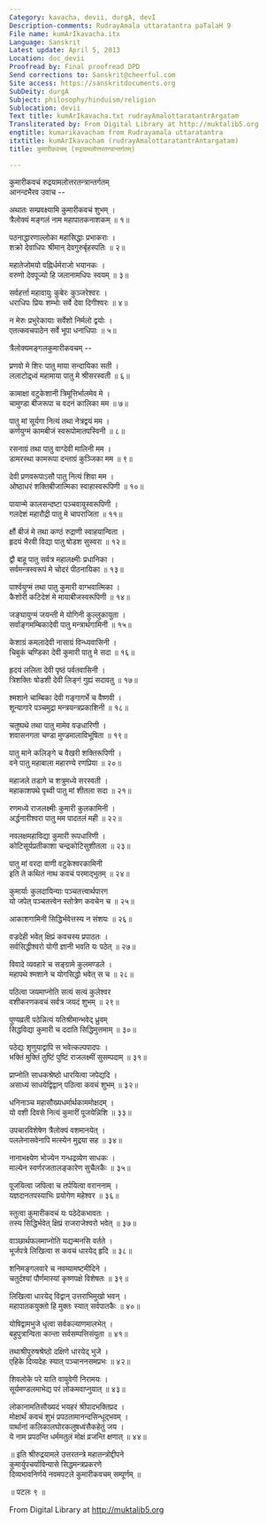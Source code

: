 ```yaml
---
Category: kavacha, devii, durgA, devI
Description-comments: RudrayAmala uttaratantra paTalaH 9
File name: kumArIkavacha.itx
Language: Sanskrit
Latest update: April 5, 2013
Location: doc_devii
Proofread by: Final proofread DPD
Send corrections to: Sanskrit@cheerful.com
Site access: https://sanskritdocuments.org
SubDeity: durgA
Subject: philosophy/hinduism/religion
Sublocation: devii
Text title: kumArIkavacha.txt rudrayAmalottaratantrArgatam
Transliterated by: From Digital Library at http://muktalib5.org
engtitle: kumarikavacham from Rudrayamala uttaratantra
itxtitle: kumArIkavacham (rudrayAmalottaratantrAntargatam)
title: कुमारीकवचम् (रुद्रयामलोत्तरतन्त्रान्तर्गतम्)

---
```

  
 कुमारीकवचं रुद्रयामलोत्तरतन्त्रान्तर्गतम्   
आनन्दभैरव उवाच --  
  
अथातः सम्प्रवक्ष्यामि कुमारीकवचं शुभम् ।  
त्रैलोक्यं मङ्गलं नाम महापातकनाशकम् ॥ १॥  
  
पठनाद्धारणाल्लोका महासिद्धाः प्रभाकराः ।  
शक्रो देवाधिपः श्रीमान् देवगुरुर्बृहस्पतिः ॥ २॥  
  
महातेजोमयो वह्निर्धर्मराजो भयानकः ।  
वरुणो देवपूज्यो हि जलानामधिपः स्वयम् ॥ ३॥  
  
सर्वहर्त्ता महावायुः कुबेरः कुञ्जरेश्वरः ।  
धराधिपः प्रियः शम्भोः सर्वे देवा दिगीश्वरः ॥ ४॥  
  
न मेरुः प्रभुरेकायाः सर्वेशो निर्मलो द्वयोः ।  
एतत्कवचपाठेन सर्वे भूपा धनाधिपाः ॥ ५॥  
  
त्रैलोक्यमङ्गलकुमारीकवचम् --  
  
प्रणवो मे शिरः पातु माया सन्दायिका सती ।  
ललाटोद्र्ध्वं महामाया पातु मे श्रीसरस्वती ॥ ६॥  
  
कामाक्षा वटुकेशानी त्रिमूत्तिर्भालमेव मे ।  
चामुण्डा बीजरूपा च वदनं कालिका मम ॥ ७॥  
  
पातु मां सूर्यगा नित्यं तथा नेत्रद्वयं मम ।  
कर्णयुग्मं कामबीजं स्वरूपोमातपस्विनी ॥ ८॥  
  
रसनाग्रं तथा पातु वाग्देवी मालिनी मम ।  
डामरस्था कामरूपा दन्ताग्रं कुञ्जिका मम ॥ ९॥  
  
देवी प्रणवरूपाऽसौ पातु नित्यं शिवा मम ।  
ओष्ठाधरं शक्तिबीजात्मिका स्वाहास्वरूपिणी ॥ १०॥  
  
पायान्मे कालसन्दष्टा पञ्चवायुस्वरूपिणी ।  
गलदेशं महारौद्री पातु मे चापराजिता ॥ ११॥  
  
क्षौं बीजं मे तथा कण्ठं रुद्राणी स्वाहयान्विता ।  
हृदयं भैरवी विद्या पातु षोडश सुस्वरा ॥ १२॥  
  
द्वौ बाहू पातु सर्वत्र महालक्ष्मीः प्रधानिका ।  
सर्वमन्त्रस्वरूपं मे चोदरं पीठनायिका ॥ १३॥  
  
पार्श्वयुग्मं तथा पातु कुमारी वाग्भवात्मिका ।  
कैशोरी कटिदेशं मे मायाबीजस्वरूपिणी ॥ १४॥  
  
जङ्घायुग्मं जयन्ती मे योगिनी कुल्लुकायुता ।  
सर्वाङ्गमम्बिकादेवी पातु मन्त्रार्थगामिनी ॥ १५॥  
  
केशाग्रं कमलादेवी नासाग्रं विन्ध्यवासिनी ।  
चिबुकं चण्डिका देवी कुमारी पातु मे सदा ॥ १६॥  
  
हृदयं ललिता देवी पृष्ठं पर्वतवासिनी ।  
त्रिशक्तिः षोडशी देवी लिङ्गं गुह्यं सदावतु ॥ १७॥  
  
श्मशाने चाम्बिका देवी गङ्गागर्भे च वैष्णवी ।  
शून्यागारे पञ्चमुद्रा मन्त्रयन्त्रप्रकाशिनी ॥ १८॥  
  
चतुष्पथे तथा पातु मामेव वज्रधारिणी ।  
शवासनगता चण्डा मुण्डमालाविभूषिता ॥ १९॥  
  
पातु माने कलिङ्गे च वैखरी शक्तिरूपिणी ।  
वने पातु महाबाला महारण्ये रणप्रिया ॥ २०॥  
  
महाजले तडागे च शत्रुमध्ये सरस्वती ।  
महाकाशपथे पृथ्वी पातु मां शीतला सदा ॥ २१॥  
  
रणमध्ये राजलक्ष्मीः कुमारी कुलकामिनी ।  
अर्द्धनारीश्वरा पातु मम पादतलं मही ॥ २२॥  
  
नवलक्षमहाविद्या कुमारी रूपधारिणी ।  
कोटिसूर्यप्रतीकाशा चन्द्रकोटिसुशीतला ॥ २३॥  
  
पातु मां वरदा वाणी वटुकेश्वरकामिनी  
इति ते कथितं नाथ कवचं परमाद्भुतम् ॥ २४॥  
  
कुमार्याः कुलदायिन्याः पञ्चतत्त्वार्थपारग  
यो जपेत् पञ्चतत्त्वेन स्तोत्रेण कवचेन च ॥ २५॥  
  
आकाशगामिनी सिद्धिर्भवेत्तस्य न संशयः ॥ २६॥  
  
वज्रदेही भवेत् क्षिप्रं कवचस्य प्रपाठतः ।  
सर्वसिद्धीश्वरो योगी ज्ञानी भवति यः पठेत् ॥ २७॥  
  
विवादे व्यवहारे च सङ्ग्रामे कुलमण्डले ।  
महापथे श्मशाने च योगसिद्धो भवेत् स च ॥ २८॥  
  
पठित्वा जयमाप्नोति सत्यं सत्यं कुलेश्वर  
वशीकरणकवचं सर्वत्र जयदं शुभम् ॥ २९॥  
  
पुण्यव्रती पठेन्नित्यं यतिश्रीमान्भवेद् ध्रुवम्  
सिद्धविद्या कुमारी च ददाति सिद्धिमुत्तमाम् ॥ ३०॥  
  
पठेद्यः शृणुयाद्वापि स भवेत्कल्पपादपः ।  
भक्तिं मुक्तिं तुष्टिं पुष्टिं राजलक्ष्मीं सुसम्पदाम् ॥ ३१॥  
  
प्राप्नोति साधकश्रेष्ठो धारयित्वा जपेद्यदि ।  
असाध्यं साधयेद्विद्वान् पठित्वा कवचं शुभम् ॥ ३२॥  
  
धनिनाञ्च महासौख्यधर्मार्थकाममोक्षदम् ।  
यो वशी दिवसे नित्यं कुमारीं पूजयेन्निशि ॥ ३३॥  
  
उपचारविशेषेण त्रैलोक्यं वशमानयेत् ।  
पललेनासवेनापि मत्स्येन मुद्रया सह ॥ ३४॥  
  
नानाभक्ष्येण भोज्येन गन्धद्रव्येण साधकः ।  
माल्येन स्वर्णरजतालङ्कारेण सुचैलकैः ॥ ३५॥  
  
पूजयित्वा जपित्वा च तर्पयित्वा वराननाम् ।  
यज्ञदानतपस्याभिः प्रयोगेण महेश्वर ॥ ३६॥  
  
स्तुत्वा कुमारीकवचं यः पठेदेकभावतः ।  
तस्य सिद्धिर्भवेत् क्षिप्रं राजराजेश्वरो भवेत् ॥ ३७॥  
  
वाञ्छार्थफलमाप्नोति यद्यन्मनसि वर्तते ।  
भूर्जपत्रे लिखित्वा स कवचं धारयेद् हृदि ॥ ३८॥  
  
शनिमङ्गलवारे च नवम्यामष्टमीदिने ।  
चतुर्दश्यां पौर्णमास्यां कृष्णपक्षे विशेषतः ॥ ३९॥  
  
लिखित्वा धारयेद् विद्वान् उत्तराभिमुखो भवन् ।  
महापातकयुक्तो हि मुक्तः स्यात् सर्वपातकैः ॥ ४०॥  
  
योषिद्वामभुजे धृत्वा सर्वकल्याणमालभेत् ।  
बहुपुत्रान्विता कान्ता सर्वसम्पत्तिसंयुता ॥ ४१॥  
  
तथाश्रीपुरुषश्रेष्ठो दक्षिणे धारयेद् भुजे ।  
एहिके दिव्यदेहः स्यात् पञ्चाननसमप्रभः ॥ ४२॥  
  
शिवलोके परे याति वायुवेगी निरामयः ।  
सूर्यमण्डलमाभेद्य परं लोकमवाप्नुयात् ॥ ४३॥  
  
लोकानामतिसौख्यदं भयहरं श्रीपादभक्तिप्रद ।  
मोक्षार्थं कवचं शुभं प्रपठतामानन्दसिन्धूद्भवम् ।  
पार्थानां कलिकालघोरकलुषध्वंसैकहेतुं जय ।  
ये नाम प्रपठन्ति धर्ममतुलं मोक्षं व्रजन्ति क्षणात् ॥ ४४॥  
  
॥ इति श्रीरुद्रयामले उत्तरतन्त्रे महातन्त्रोद्दीपने  
कुमार्युपचर्याविन्यासे सिद्धमन्त्रप्रकरणे  
दिव्यभावनिर्णये नवमपटले कुमारीकवचम् सम्पूर्णम् ॥  
  
॥ पटलः ९ ॥  
  
  
From Digital Library at http://muktalib5.org  
  
  
